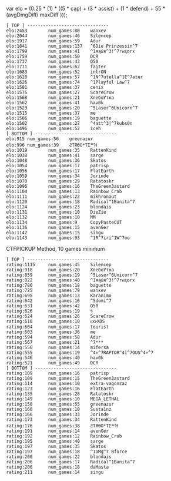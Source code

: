 
var elo =  (0.25 * (1) * ((5 * cap) + (3 * assist) + (1 * defend) + 55 * (avgDmgDiff/ maxDiff )));

    [ TOP ] -------------------------------
    elo:2453        num_games:80    wanxev
    elo:2044        num_games:46    Silencep
    elo:1917        num_games:59    Adur
    elo:1841        num_games:137   ^6Die Prinzessin^7
    elo:1799        num_games:41    ^1яąώя^3!^7rคຊ໐rx
    elo:1759        num_games:50    DCR
    elo:1737        num_games:43    Q50
    elo:1711        num_games:62    fajter
    elo:1683        num_games:52    intrON
    elo:1628        num_games:57    ^1N^7utella^1E^7ater
    elo:1626        num_games:74    ^1Playful Law^7
    elo:1581        num_games:37    cenix
    elo:1575        num_games:27    ScareCrow
    elo:1568        num_games:21    ХлебоУтка
    elo:1562        num_games:41    hav0k
    elo:1523        num_games:20    ^5Laser^6Unicorn^7
    elo:1515        num_games:37    me
    elo:1506        num_games:19    baguette
    elo:1502        num_games:27    ^4att^3|^7kubs0n
    elo:1496        num_games:52    iceh
    [ BOTTOM ] -------------------------------
    elo:915 num_games:56    greenazur
    elo:996 num_games:39    ƧƬЯӨO*ƬΣᄃΉ
    elo:1019        num_games:35    RattenKind
    elo:1038        num_games:41    sarge
    elo:1048        num_games:36    Skatos
    elo:1054        num_games:17    patrisp
    elo:1056        num_games:17    FlatEarth
    elo:1059        num_games:34    Jorinde
    elo:1070        num_games:29    Ratatoskr
    elo:1096        num_games:16    TheGreen3astard
    elo:1104        num_games:13    Rainbow_Crab
    elo:1111        num_games:22    mikhronaut
    elo:1120        num_games:18    Radical^1Banita^7
    elo:1124        num_games:23    blondais
    elo:1131        num_games:10    DieZie
    elo:1132        num_games:10    MM
    elo:1134        num_games:9     CopyPasteCUT
    elo:1136        num_games:15    avenGer
    elo:1142        num_games:15    singu
    elo:1143        num_games:93    ^1R^7iri^1W^7oo

CTFPICKUP Method, 10 games minimum

    [ TOP ] -------------------------------
    rating:1115     num_games:45    Silencep
    rating:918      num_games:20    ХлебоУтка
    rating:859      num_games:19    ^5Laser^6Unicorn^7
    rating:822      num_games:40    ^1яąώя^3!^7rคຊ໐rx
    rating:786      num_games:18    baguette
    rating:725      num_games:79    wanxev
    rating:695      num_games:13    Karanimo
    rating:642      num_games:16    ^5domi^7
    rating:631      num_games:42    Q50
    rating:626      num_games:19    ϟ
    rating:624      num_games:26    ScareCrow
    rating:610      num_games:10    ᴇxᴘXDS
    rating:604      num_games:17    tourist
    rating:603      num_games:36    me
    rating:594      num_games:58    Adur
    rating:567      num_games:21    ^7***
    rating:556      num_games:14    mifersa
    rating:555      num_games:19    ^4«^7RAPTOR^4i^7OUS^4»^7
    rating:546      num_games:40    hav0k
    rating:521      num_games:49    DCR
    [ BOTTOM ] -------------------------------
    rating:109      num_games:16    patrisp
    rating:109      num_games:15    TheGreen3astard
    rating:114      num_games:10    extra-vagonzaz
    rating:123      num_games:16    FlatEarth
    rating:135      num_games:28    Ratatoskr
    rating:149      num_games:10    MEGA_LETHAL
    rating:150      num_games:55    greenazur
    rating:160      num_games:10    Susta1nz
    rating:166      num_games:33    Jorinde
    rating:173      num_games:34    RattenKind
    rating:176      num_games:38    ƧƬЯӨO*ƬΣᄃΉ
    rating:191      num_games:14    avenGer
    rating:192      num_games:12    Rainbow_Crab
    rating:195      num_games:40    sarge
    rating:197      num_games:35    Skatos
    rating:197      num_games:18    ^1oMg^7 Bforce
    rating:200      num_games:22    blondais
    rating:206      num_games:17    Radical^1Banita^7
    rating:206      num_games:18    daMasta
    rating:211      num_games:14    singu


